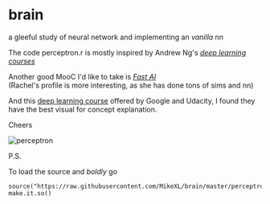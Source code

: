 # brain
a gleeful study of neural network and implementing an _vanilla_ nn

The code perceptron.r is mostly inspired by Andrew Ng's _[deep learning courses][dl]_  

Another good MooC I'd like to take is _[Fast AI][fast]_  
(Rachel's profile is more interesting, as she has done tons of sims and nn)    

And this [deep learning course][google_dl] offered by Google and Udacity, I found they have the best visual for concept explanation.


Cheers

![perceptron][neuron]


P.S.

To load the source and _boldly_ go
```
source("https://raw.githubusercontent.com/MikeXL/brain/master/perceptron.r")
make.it.so()
```

[neuron]: https://pbs.twimg.com/media/DOVmnXtUIAAuzeg.jpg:large
[dl]: http://deeplearning.ai "deep learning courses"
[fast]: http://fast.ai
[utube]: https://youtu.be/40riCqvRoMs?t=14m45s "celebrate failure"
[inception]: http://knowyourmeme.com/memes/we-need-to-go-deeper
[fastai_tube]: https://www.youtube.com/playlist?list=PLeRmE3N7ThDC6uD5aSuB6t3HRwzDDw9Sq
[google_dl]: https://www.udacity.com/course/deep-learning--ud730
